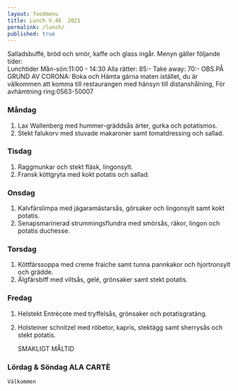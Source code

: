 ```yaml
---
layout: foodmenu
title: Lunch V.46  2021
permalink: /lunch/
published: true
---
```

Salladsbuffé, bröd och smör, kaffe och glass ingår.
Menyn gäller följande tider:  
Lunchtider  Mån-sön:11:00 - 14:30
Alla rätter: 85:- Take away: 70:-
OBS.PÅ GRUND AV CORONA: Boka och Hämta gärna maten istället, du är välkommen att komma till restaurangen med hänsyn till distanshålning, För avhämtning ring:0563-50007
                                

### Måndag
1. Lax Wallenberg med hummer-gräddsås ärter, gurka och potatismos.
2. Stekt falukorv med stuvade makaroner samt tomatdressing och sallad.

### Tisdag
1. Raggmunkar och stekt fläsk, lingonsylt.
2. Fransk köttgryta med kokt potatis och sallad.

### Onsdag
1. Kalvfärslimpa med jägaramästarsås, görsaker och lingonsylt samt kokt potatis.
2. Senapsmarinerad strummingsflundra med smörsås, räkor, lingon och potatis duchesse.

### Torsdag
1. Köttfärssoppa med creme fraiche samt tunna pannkakor och hjortronsylt och grädde. 
2. Älgfärsbiff med viltsås, gelé, grönsaker samt stekt potatis.

### Fredag  
1. Helstekt Entrécote med tryffelsås, grönsaker och potatisgratäng.
2. Holsteiner schnitzel med röbetor, kapris, stektägg samt sherrysås och stekt potatis.

    SMAKLIGT MÅLTID
### Lördag & Söndag ALA CARTÈ

    Välkommen
    
       
    

   
    
   
     
